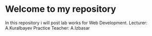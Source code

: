 # Welcome to my repository
In this repository i will post lab works for Web Development.
Lecturer: A.Kuralbayev
Practice Teacher: A.Izbasar
